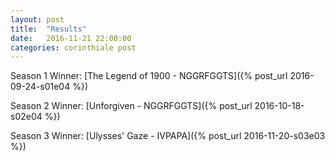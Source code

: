 ```yaml
---
layout: post
title:  "Results"
date:   2016-11-21 22:00:00
categories: corinthiale post
---
```


Season 1 Winner:
[The Legend of 1900 - NGGRFGGTS]({% post_url 2016-09-24-s01e04 %})

Season 2 Winner:
[Unforgiven - NGGRFGGTS]({% post_url 2016-10-18-s02e04 %})

Season 3 Winner:
[Ulysses' Gaze - IVPAPA]({% post_url 2016-11-20-s03e03 %})

